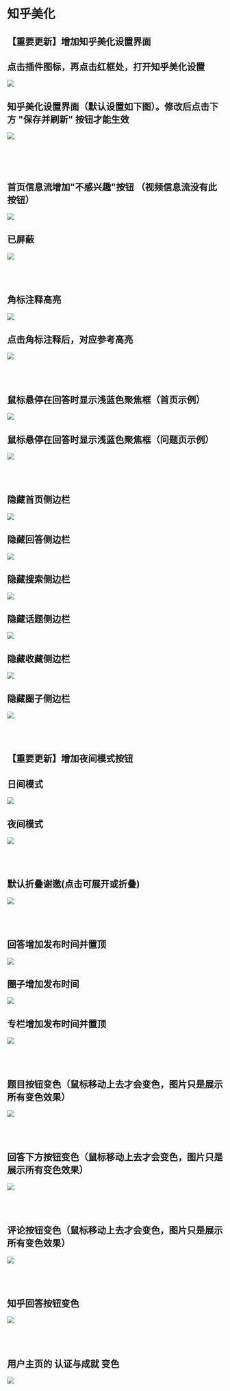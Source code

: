 # 知乎美化  

## 【重要更新】增加知乎美化设置界面  

## 点击插件图标，再点击红框处，打开知乎美化设置  

![](https://gitee.com/AN_drew/picBed/raw/master/img/%E7%9F%A5%E4%B9%8E%E7%BE%8E%E5%8C%96%E8%AE%BE%E7%BD%AE%E6%8C%89%E9%92%AE.png)  

## 知乎美化设置界面（默认设置如下图）。修改后点击下方 "保存并刷新" 按钮才能生效  

![](https://gitee.com/AN_drew/picBed/raw/master/img/%E7%9F%A5%E4%B9%8E%E7%BE%8E%E5%8C%96%E8%AE%BE%E7%BD%AE%E7%95%8C%E9%9D%A2.png)  

<br>  

<br>  

<br>  

## 首页信息流增加"不感兴趣"按钮 （视频信息流没有此按钮）  

![](https://gitee.com/AN_drew/picBed/raw/master/img/%E4%B8%8D%E6%84%9F%E5%85%B4%E8%B6%A3.png)  

## 已屏蔽  

![](https://gitee.com/AN_drew/picBed/raw/master/img/%E5%B7%B2%E5%B1%8F%E8%94%BD.png)  

<br>  

<br>  

## 角标注释高亮  

![](https://gitee.com/AN_drew/picBed/raw/master/img/%E8%A7%92%E6%A0%87%E6%B3%A8%E9%87%8A.png)  

## 点击角标注释后，对应参考高亮  

![](https://gitee.com/AN_drew/picBed/raw/master/img/%E5%8F%82%E8%80%83%E9%AB%98%E4%BA%AE.png)  

<br>  

<br>  

## 鼠标悬停在回答时显示浅蓝色聚焦框（首页示例）  

![](https://gitee.com/AN_drew/picBed/raw/master/img/%E9%A6%96%E9%A1%B5%E8%BE%B9%E6%A1%86.png)  



## 鼠标悬停在回答时显示浅蓝色聚焦框（问题页示例）  

![](https://gitee.com/AN_drew/picBed/raw/master/img/%E5%9B%9E%E7%AD%94%E8%BE%B9%E6%A1%86.png)  

<br>  

<br>  

## 隐藏首页侧边栏  

![](https://gitee.com/AN_drew/picBed/raw/master/img/%E9%A6%96%E9%A1%B5%E9%9A%90%E8%97%8F%E4%BE%A7%E8%BE%B9%E6%A0%8F.png)  


## 隐藏回答侧边栏  

![](https://gitee.com/AN_drew/picBed/raw/master/img/%E9%9A%90%E8%97%8F%E5%9B%9E%E7%AD%94%E4%BE%A7%E8%BE%B9%E6%A0%8F.png)  



## 隐藏搜索侧边栏  

![](https://gitee.com/AN_drew/picBed/raw/master/img/%E9%9A%90%E8%97%8F%E6%90%9C%E7%B4%A2%E4%BE%A7%E8%BE%B9%E6%A0%8F.png)  



## 隐藏话题侧边栏  

![](https://gitee.com/AN_drew/picBed/raw/master/img/%E9%9A%90%E8%97%8F%E8%AF%9D%E9%A2%98%E4%BE%A7%E8%BE%B9%E6%A0%8F.png)  



## 隐藏收藏侧边栏  

![](https://gitee.com/AN_drew/picBed/raw/master/img/%E9%9A%90%E8%97%8F%E6%94%B6%E8%97%8F%E4%BE%A7%E8%BE%B9%E6%A0%8F.png)  



## 隐藏圈子侧边栏  

![](https://gitee.com/AN_drew/picBed/raw/master/img/%E9%9A%90%E8%97%8F%E5%9C%88%E5%AD%90%E4%BE%A7%E8%BE%B9%E6%A0%8F.png)  

<br>  

<br>  

  

## 【重要更新】增加夜间模式按钮  

## 日间模式  

![](https://gitee.com/AN_drew/picBed/raw/master/img/%E7%9F%A5%E4%B9%8E%E5%A4%9C%E9%97%B4%E6%A8%A1%E5%BC%8F%E6%8C%89%E9%92%AE.png)  

## 夜间模式  

![](https://gitee.com/AN_drew/picBed/raw/master/img/%E7%9F%A5%E4%B9%8E%E6%97%A5%E9%97%B4%E6%A8%A1%E5%BC%8F%E6%8C%89%E9%92%AE.png)  

<br>  

<br>  

## 默认折叠谢邀(点击可展开或折叠)  

![](https://gitee.com/AN_drew/picBed/raw/master/img/%E6%8A%98%E5%8F%A0%E8%B0%A2%E9%82%80.png)  

<br>  

<br>  

  

## 回答增加发布时间并置顶  

![](https://gitee.com/AN_drew/picBed/raw/master/img/%E5%8F%91%E5%B8%83%E6%97%B6%E9%97%B4%E7%BD%AE%E9%A1%B6.png)  



## 圈子增加发布时间  

![](https://gitee.com/AN_drew/picBed/raw/master/img/%E5%9C%88%E5%AD%90%E5%8F%91%E5%B8%83%E6%97%B6%E9%97%B4.png)  



## 专栏增加发布时间并置顶  

![](https://gitee.com/AN_drew/picBed/raw/master/img/%E4%B8%93%E6%A0%8F%E5%A2%9E%E5%8A%A0%E5%8F%91%E5%B8%83%E6%97%B6%E9%97%B4.png)  

<br>  

<br>  

## 题目按钮变色（鼠标移动上去才会变色，图片只是展示所有变色效果）  

![](https://gitee.com/AN_drew/picBed/raw/master/img/%E9%A2%98%E7%9B%AE%E6%8C%89%E9%92%AE%E5%8F%98%E8%89%B2.png)  

<br>  

<br>  

## 回答下方按钮变色（鼠标移动上去才会变色，图片只是展示所有变色效果）  

![](https://gitee.com/AN_drew/picBed/raw/master/img/%E5%9B%9E%E7%AD%94%E4%B8%8B%E6%96%B9%E6%8C%89%E9%92%AE%E5%8F%98%E8%89%B2.png)  

<br>  

<br>  

## 评论按钮变色（鼠标移动上去才会变色，图片只是展示所有变色效果）  

![](https://gitee.com/AN_drew/picBed/raw/master/img/%E8%AF%84%E8%AE%BA%E6%8C%89%E9%92%AE%E5%8F%98%E8%89%B2.png)  

<br>  

<br>  

## 知乎回答按钮变色  

![](https://gitee.com/AN_drew/picBed/raw/master/img/%E5%9B%9E%E7%AD%94.png)  

<br>  

<br>  

## 用户主页的 认证与成就 变色  

![](https://gitee.com/AN_drew/picBed/raw/master/img/%E4%B8%AA%E4%BA%BA%E4%B8%AD%E5%BF%83%E7%9A%84%E8%AE%A4%E8%AF%81%E4%B8%8E%E6%88%90%E5%B0%B1%E5%8F%98%E8%89%B2.png)  
